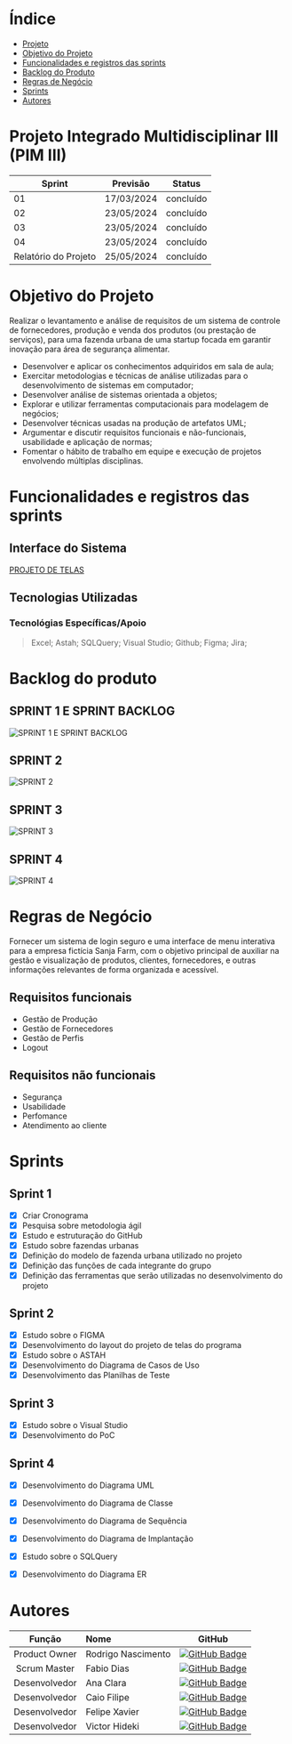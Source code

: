 # Índice

* [Projeto](#projeto-template)
* [Objetivo do Projeto](#objetivo-do-projeto)
* [Funcionalidades e registros das sprints](#Funcionalidades-e-registros-das-sprints)
* [Backlog do Produto](#Backlog-do-Produto)
* [Regras de Negócio](#Regras-de-Negócio)
* [Sprints](#Sprints)
* [Autores](#autores)

# Projeto Integrado Multidisciplinar III (PIM III) 

Sprint | Previsão | Status|
|------|--------|------|
|01 | 17/03/2024 | concluído| 
|02| 23/05/2024  | concluído |
|03| 23/05/2024 | concluído|
|04| 23/05/2024 | concluído |
|Relatório do Projeto| 25/05/2024 | concluído |


# Objetivo do Projeto
Realizar o levantamento e análise de requisitos de um sistema de controle de fornecedores, produção e venda dos produtos (ou prestação de serviços), para uma fazenda urbana de uma startup focada em garantir inovação para área de segurança alimentar.
* Desenvolver e aplicar os conhecimentos adquiridos em sala de aula;
*	Exercitar metodologias e técnicas de análise utilizadas para o desenvolvimento de sistemas em computador;
*	Desenvolver análise de sistemas orientada a objetos;
*	Explorar e utilizar ferramentas computacionais para modelagem de negócios;
*	Desenvolver técnicas usadas na produção de artefatos UML;
*	Argumentar e discutir requisitos funcionais e não-funcionais, usabilidade e aplicação de normas; 
* Fomentar o hábito de trabalho em equipe e execução de projetos envolvendo múltiplas disciplinas.


# Funcionalidades e registros das sprints

## Interface do Sistema

[PROJETO DE TELAS](https://www.figma.com/proto/aT7BVfxnM8l5GNDW6j8t3i/PIM-III?node-id=1-2&t=viV6BQr1TnmGnNl5-0&scaling=contain&page-id=0%3A1&starting-point-node-id=1%3A2)


## Tecnologias Utilizadas
  ### Tecnológias Específicas/Apoio
> Excel;
> Astah;
> SQLQuery;
> Visual Studio;
> Github;
> Figma;
> Jira;
  

# Backlog do produto

 ## SPRINT 1 E SPRINT BACKLOG
![SPRINT 1 E SPRINT BACKLOG](https://github.com/SanjaCity-Dev/PIM-III/assets/142556863/e857b971-5304-42f7-8948-c5f67efdb927)

 ## SPRINT 2
![SPRINT 2](https://github.com/SanjaCity-Dev/PIM-III/assets/142556863/bd3fdc61-bcd9-478f-9b57-77e82a76c8dd)

 ## SPRINT 3
![SPRINT 3](https://github.com/SanjaCity-Dev/PIM-III/assets/142556863/281b2ffe-6cd0-4450-8608-956203472b26)

 ## SPRINT 4
![SPRINT 4](https://github.com/SanjaCity-Dev/PIM-III/assets/142556863/db31b2e3-ff76-4c2a-b032-a8d5944dc04c)

# Regras de Negócio

Fornecer um sistema de login seguro e uma interface de menu interativa para a empresa fictícia Sanja Farm, com o objetivo principal de auxiliar na gestão e visualização de produtos, clientes, fornecedores, e outras informações relevantes de forma organizada e acessível.

## Requisitos funcionais 
- Gestão de Produção  
- Gestão de Fornecedores
- Gestão de Perfis
- Logout

## Requisitos não funcionais
- Segurança 
- Usabilidade
- Perfomance
- Atendimento ao cliente  

# Sprints

## Sprint 1
- [x] Criar Cronograma
- [x] Pesquisa sobre metodologia ágil
- [x] Estudo e estruturação do GitHub
- [x] Estudo sobre fazendas urbanas
- [X] Definição do modelo de fazenda urbana utilizado no projeto
- [X] Definição das funções de cada integrante do grupo
- [X] Definição das ferramentas que serão utilizadas no desenvolvimento do projeto

## Sprint 2
- [X] Estudo sobre o FIGMA
- [X] Desenvolvimento do layout do projeto de telas do programa
- [X] Estudo sobre o ASTAH
- [X] Desenvolvimento do Diagrama de Casos de Uso
- [X] Desenvolvimento das Planilhas de Teste

## Sprint 3
- [X] Estudo sobre o Visual Studio
- [X] Desenvolvimento do PoC

## Sprint 4
- [X] Desenvolvimento do Diagrama UML
- [X] Desenvolvimento do Diagrama de Classe
- [X] Desenvolvimento do Diagrama de Sequência
- [X] Desenvolvimento do Diagrama de Implantação
- [X] Estudo sobre o SQLQuery
- [X] Desenvolvimento do Diagrama ER


</details>

# Autores
|    Função     | Nome                                  |                                                                                                                                                       GitHub                                                                                                                                                      |
| :-----------: | :------------------------------------ | :-------------------------------------------------------------------------------------------------------------------------------------------------------------------------------------------------------------------------------------------------------------------------------------------------------------------------: |
| Product Owner |  Rodrigo Nascimento |    [![GitHub Badge](https://img.shields.io/badge/GitHub-111217?style=flat-square&logo=github&logoColor=white)](https://github.com/ROdr1gODev) |
| Scrum Master  | Fabio Dias |             [![GitHub Badge](https://img.shields.io/badge/GitHub-111217?style=flat-square&logo=github&logoColor=white)](https://github.com/Fabiodiasjr) |
| Desenvolvedor  | Ana Clara |             [![GitHub Badge](https://img.shields.io/badge/GitHub-111217?style=flat-square&logo=github&logoColor=white)](https://github.com/AninhaDias) |
| Desenvolvedor | Caio Filipe |            [![GitHub Badge](https://img.shields.io/badge/GitHub-111217?style=flat-square&logo=github&logoColor=white)](https://github.com/caiofilipesc/caiofilipe) |
|  Desenvolvedor  | Felipe Xavier |        [![GitHub Badge](https://img.shields.io/badge/GitHub-111217?style=flat-square&logo=github&logoColor=white)](https://github.com/fehxavier) |
|  Desenvolvedor  | Victor Hideki |        [![GitHub Badge](https://img.shields.io/badge/GitHub-111217?style=flat-square&logo=github&logoColor=white)](https://github.com/vsHideki) |

